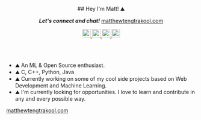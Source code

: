 <p align="center">
## Hey I'm Matt! ⛰️ 
</p>
<p align="center">
  <i><b>Let's connect and chat!</b></i> 
  <a href="matthewtengtrakool.com">
  matthewtengtrakool.com
  </a>

  <p align="center">
    <a href="https://medium.com/@matt.tengtrakool">
      <img  alt="Matt's Medium" width="22px" src="https://cdn.jsdelivr.net/npm/simple-icons@v3/icons/medium.svg" />
    </a>
    <a href="https://www.linkedin.com/in/matt-tengtrakool/">
      <img  alt="Matt's Linkedin" width="22px" src="https://cdn.jsdelivr.net/npm/simple-icons@v3/icons/linkedin.svg" />
    </a>
    <a href="https://twitter.com/MattTtkool">
      <img  alt="Matt's Twitter" width="22px" src="https://cdn.jsdelivr.net/npm/simple-icons@v3/icons/twitter.svg" />
    </a>
    <a href="https://github.com/MattTengtrakool">
      <img  alt="Matt's Github" width="22px" src="https://cdn.jsdelivr.net/npm/simple-icons@v3/icons/github.svg" />
    </a>
  </p>
</p>



<br />
<br />

- ⛰️ An ML & Open Source enthusiast.<br />
- ⛰️ C, C++, Python, Java <br />
- ⛰️ Currently working on some of my cool side projects based on Web Development and Machine Learning.<br />
- ⛰️ I'm currently looking for opportunities. I love to learn and contribute in any and every possible way.<br />

<a href="matthewtengtrakool.com">
  matthewtengtrakool.com
</a>

